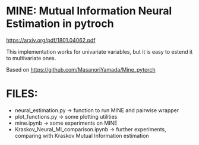 # MINE: Mutual Information Neural Estimation in pytroch
https://arxiv.org/pdf/1801.04062.pdf

This implementation works for univariate variables, but it is easy to estend it to multivariate ones. 

Based on https://github.com/MasanoriYamada/Mine_pytorch


# FILES: 
 - neural_estimation.py -> function to run MINE and pairwise wrapper
 - plot_functions.py -> some plotting utilities
 - mine.ipynb -> some experiments on MINE
 - Kraskov_Neural_MI_comparison.ipynb -> further experiments, comparing with Kraskov Mutual Information estimation
